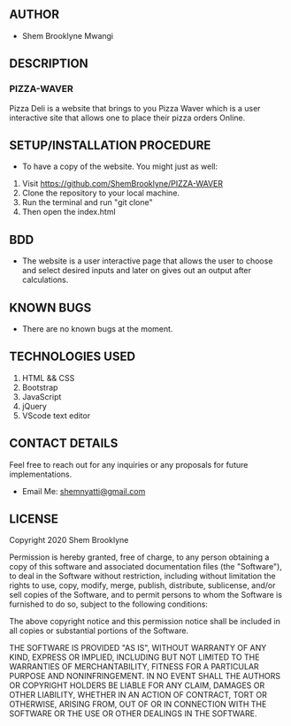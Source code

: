 
## AUTHOR

* Shem Brooklyne Mwangi

## DESCRIPTION

### PIZZA-WAVER

Pizza Deli is a website that brings to you Pizza Waver which is a user interactive site that allows one to place their pizza orders Online.

## SETUP/INSTALLATION PROCEDURE

- To have a copy of the website.
You might just as well:
1. Visit https://github.com/ShemBrooklyne/PIZZA-WAVER
2. Clone the repository to your local machine.
3. Run the terminal and run "git clone"
4. Then open the index.html

## BDD

- The website is a user interactive page that allows the user to choose and select desired inputs and later on gives out an output after calculations.

## KNOWN BUGS

* There are no known bugs at the moment.

## TECHNOLOGIES USED

1. HTML && CSS
2. Bootstrap
3. JavaScript
4. jQuery
5. VScode text editor

## CONTACT DETAILS

Feel free to reach out for any inquiries or any proposals for future implementations.
* Email Me: <a href="mailto:shemnyatti@gmail.com">shemnyatti@gmail.com</a>

## LICENSE

Copyright 2020 Shem Brooklyne

Permission is hereby granted, free of charge, to any person obtaining a copy of this software and associated documentation files (the "Software"), to deal in the Software without restriction, including without limitation the rights to use, copy, modify, merge, publish, distribute, sublicense, and/or sell copies of the Software, and to permit persons to whom the Software is furnished to do so, subject to the following conditions:

The above copyright notice and this permission notice shall be included in all copies or substantial portions of the Software.

THE SOFTWARE IS PROVIDED "AS IS", WITHOUT WARRANTY OF ANY KIND, EXPRESS OR IMPLIED, INCLUDING BUT NOT LIMITED TO THE WARRANTIES OF MERCHANTABILITY, FITNESS FOR A PARTICULAR PURPOSE AND NONINFRINGEMENT. IN NO EVENT SHALL THE AUTHORS OR COPYRIGHT HOLDERS BE LIABLE FOR ANY CLAIM, DAMAGES OR OTHER LIABILITY, WHETHER IN AN ACTION OF CONTRACT, TORT OR OTHERWISE, ARISING FROM, OUT OF OR IN CONNECTION WITH THE SOFTWARE OR THE USE OR OTHER DEALINGS IN THE SOFTWARE.
